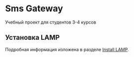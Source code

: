 # Sms Gateway
Учебный проект для студентов 3-4 курсов

## Установка LAMP

Подробная информация изложена в разделе [Install LAMP](https://github.com/hurdos/smsgw/blob/master/docs/INSTALL_LAMP.md).